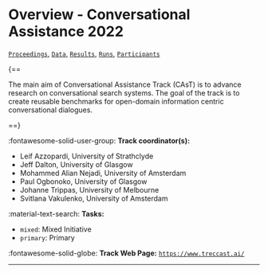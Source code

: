 # Overview - Conversational Assistance 2022

[`Proceedings`](./proceedings.md), [`Data`](./data.md), [`Results`](./results.md), [`Runs`](./runs.md), [`Participants`](./participants.md)

{==

The main aim of Conversational Assistance Track (CAsT) is to advance research on conversational search systems. The goal of the track is to create reusable benchmarks for open-domain information centric conversational dialogues.

==}

:fontawesome-solid-user-group: **Track coordinator(s):**

- Leif Azzopardi, University of Strathclyde 
- Jeff Dalton, University of Glasgow 
- Mohammed Alian Nejadi, University of Amsterdam 
- Paul Ogbonoko, University of Glasgow 
- Johanne Trippas, University of Melbourne 
- Svitlana Vakulenko, University of Amsterdam 

:material-text-search: **Tasks:**

- `mixed`: Mixed Initiative 
- `primary`: Primary 

:fontawesome-solid-globe: **Track Web Page:** [`https://www.treccast.ai/`](https://www.treccast.ai/) 

---

